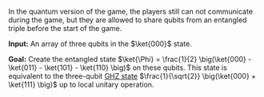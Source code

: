 In the quantum version of the game, the players still can not communicate during the game, but they are allowed to share
qubits from an entangled triple before the start of the game.

**Input:**
An array of three qubits in the $\ket{000}$ state.

**Goal:**
Create the entangled state $\ket{\Phi} = \frac{1}{2} \big(\ket{000} - \ket{011} - \ket{101} - \ket{110} \big)$ on these qubits.
This state is equivalent to the three-qubit [GHZ state](https://en.wikipedia.org/wiki/Greenberger%E2%80%93Horne%E2%80%93Zeilinger_state)
$\frac{1}{\sqrt{2}} \big(\ket{000} + \ket{111} \big)$ up to local unitary operation.
